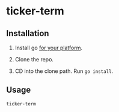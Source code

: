 # ticker-term


## Installation

1. Install go [for your platform](https://golang.org/dl/).

2. Clone the repo.

3. CD into the clone path. Run `go install`.


## Usage

`ticker-term`
